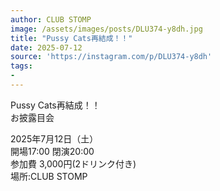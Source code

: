 ```yaml
---
author: CLUB STOMP
image: /assets/images/posts/DLU374-y8dh.jpg
title: "Pussy Cats再結成！！"
date: 2025-07-12
source: 'https://instagram.com/p/DLU374-y8dh'
tags:
- 
---
```

Pussy Cats再結成！！<br>
お披露目会

2025年7月12日（土）<br>
開場17:00 閉演20:00<br>
参加費 3,000円(2ドリンク付き)<br>
場所:CLUB STOMP